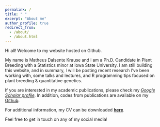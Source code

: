 ```yaml
---
permalink: /
title: " "
excerpt: "About me"
author_profile: true
redirect_from: 
  - /about/
  - /about.html
---
```


Hi all! Welcome to my website hosted on Github. 

My name is Matheus Dalsente Krause and I am a Ph.D. Candidate in Plant Breeding with a Statistics minor at Iowa State University. I am still building this website, and in summary, I will be posting recent research I’ve been working with, some talks and lectures, and R programming tips focused on plant breeding & quantitative genetics. 

If you are interested in my academic publications, please check my *[Google Scholar profile](https://scholar.google.com/citations?user=SFA-axUAAAAJ&hl=en)*. In addition, codes from publications are available on my [Github](https://github.com/mdkrause).

For additional information, my CV can be downloaded **[here](https://raw.githubusercontent.com/mdkrause/cvLatex/main/mdkrause_cv_openfont.pdf)**.

Feel free to get in touch on any of my social media! 

